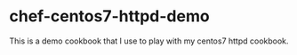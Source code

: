 # chef-centos7-httpd-demo

This is a demo cookbook that I use to play with my centos7 httpd cookbook.

